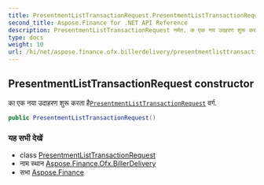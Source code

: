 ```yaml
---
title: PresentmentListTransactionRequest.PresentmentListTransactionRequest
second_title: Aspose.Finance for .NET API Reference
description: PresentmentListTransactionRequest नर्मत. क एक नय उदहरण शुरू करत हैPresentmentListTransactionRequest वर्ग.
type: docs
weight: 10
url: /hi/net/aspose.finance.ofx.billerdelivery/presentmentlisttransactionrequest/presentmentlisttransactionrequest/
---
```

## PresentmentListTransactionRequest constructor

का एक नया उदाहरण शुरू करता है[`PresentmentListTransactionRequest`](../) वर्ग.

```csharp
public PresentmentListTransactionRequest()
```

### यह सभी देखें

* class [PresentmentListTransactionRequest](../)
* नाम स्थान [Aspose.Finance.Ofx.BillerDelivery](../../presentmentlisttransactionrequest/)
* सभा [Aspose.Finance](../../../)


